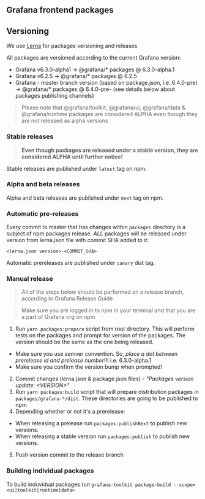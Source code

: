 ## Grafana frontend packages

## Versioning
We use [Lerna](https://github.com/lerna/lerna) for packages versioning and releases

All packages are versioned according to the current Grafana version:
- Grafana v6.3.0-alpha1 -> @grafana/* packages @ 6.3.0-alpha.1
- Grafana v6.2.5 -> @grafana/* packages @ 6.2.5
- Grafana - master branch version (based on package.json, i.e. 6.4.0-pre) -> @grafana/* packages @ 6.4.0-pre-<COMMIT-SHA> (see details below about packages publishing channels)

> Please note that @grafana/toolkit, @grafana/ui, @grafana/data & @grafana/runtime packages are considered ALPHA even though they are not released as alpha versions

### Stable releases
> **Even though packages are released under a stable version, they are considered ALPHA until further notice!**

Stable releases are published under `latest` tag on npm.

### Alpha and beta releases
Alpha and beta releases are published under `next` tag on npm.

### Automatic pre-releases
Every commit to master that has changes within `packages` directory is a subject of npm packages release.
*ALL* packages will be released under version from lerna.json file with commit SHA added to it:

```
<lerna.json version>-<COMMIT_SHA>
```

Automatic prereleases are published under `canary` dist tag.

### Manual release
> All of the steps below should be performed on a release branch, according to Grafana Release Guide

> Make sure you are logged in to npm in your terminal and that you are a part of Grafana org on npm

1. Run `yarn packages:prepare` script from root directory. This will perform tests on the packages and prompt for version of the packages. The version should be the same as the one being released.
  - Make sure you use semver convention. So, *place a dot between prerelease id and prelease number*!!! i.e. 6.3.0-alpha.1
  - Make sure you confirm the version bump when prompted!
2. Commit changes (lerna.json & package.json files) - *"Packages version update: \<VERSION\>"*
3. Run `yarn packages:build` script that will prepare distribution packages in `packages/grafana-*/dist`. These directories are going to be published to npm
4. Depending whether  or not it's a prerelease:
  - When releasing a prelease run `packages:publishNext` to publish new versions.
  - When releasing a stable version run `packages:publish` to publish new versions.

5. Push version commit to the release branch

### Building individual packages
To build induvidual packages run `grafana-toolkit package:build --scope=<ui|toolkit|runtime|data>`


